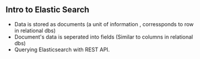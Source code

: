 ## Intro to Elastic Search
- Data is stored as documents (a unit of information , corressponds to row in relational dbs)
- Document's data is seperated into fields (Similar to columns in relational dbs)
- Querying Elasticsearch with REST API.